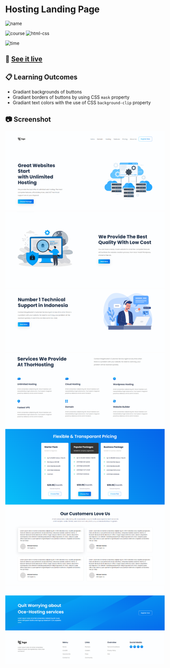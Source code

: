 # Hosting Landing Page

![name](https://img.shields.io/badge/Khurram-Iqbal-blue)

![course](https://img.shields.io/badge/-full--stack--js--bootcamp-red)
![html-css](https://img.shields.io/badge/HTML%20%2F%20CSS-Project--11-green)

![time](https://img.shields.io/badge/time--to--complete-8--hrs--approx.-yellowgreen)

## :link: [See it live](https://fullstack-js-bc-project-11.netlify.app/)


## :clipboard: Learning Outcomes 

- Gradiant backgrounds of buttons
- Gradiant borders of buttons by using CSS `mask` property
- Gradiant text colors with the use of CSS `background-clip` property

## :camera: Screenshot

![screenshot](./screenshots/screenshot_1.PNG)
![screenshot](./screenshots/screenshot_2.PNG)
![screenshot](./screenshots/screenshot_3.PNG)
![screenshot](./screenshots/screenshot_4.PNG)
![screenshot](./screenshots/screenshot_5.PNG)
![screenshot](./screenshots/screenshot_6.PNG)
![screenshot](./screenshots/screenshot_7.PNG)